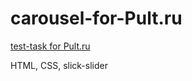 # carousel-for-Pult.ru 

<a href='https://tatianaivanovav.github.io/carousel-for-Pult.ru/'>test-task for Pult.ru</a>

HTML, CSS, slick-slider
